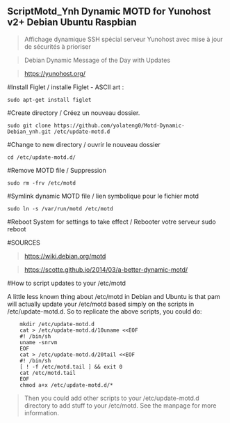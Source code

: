 ## ScriptMotd_Ynh Dynamic MOTD for Yunohost v2+ Debian Ubuntu Raspbian

>Affichage dynamique SSH spécial serveur Yunohost avec mise à jour de sécurités à prioriser

>Debian Dynamic Message of the Day with Updates

>https://yunohost.org/

#Install Figlet / installe Figlet - ASCII art :

    sudo apt-get install figlet

#Create directory / Créez un nouveau dossier. 

    sudo git clone https://github.com/yolateng0/Motd-Dynamic-Debian_ynh.git /etc/update-motd.d

#Change to new directory / ouvrir le nouveau dossier

    cd /etc/update-motd.d/

#Remove MOTD file / Suppression

    sudo rm -frv /etc/motd

#Symlink dynamic MOTD file / lien symbolique pour le fichier motd

    sudo ln -s /var/run/motd /etc/motd

#Reboot System for settings to take effect / Rebooter votre serveur
    sudo reboot
    
#SOURCES
>https://wiki.debian.org/motd

>https://scotte.github.io/2014/03/a-better-dynamic-motd/

#How to script updates to your /etc/motd

A little less known thing about /etc/motd in Debian and Ubuntu is that pam will actually update your /etc/motd based simply on the scripts in /etc/update-motd.d. So to replicate the above scripts, you could do:

        mkdir /etc/update-motd.d
        cat > /etc/update-motd.d/10uname <<EOF
        #! /bin/sh
        uname -snrvm
        EOF
        cat > /etc/update-motd.d/20tail <<EOF
        #! /bin/sh
        [ ! -f /etc/motd.tail ] && exit 0
        cat /etc/motd.tail
        EOF
        chmod a+x /etc/update-motd.d/*

> Then you could add other scripts to your /etc/update-motd.d directory to add stuff to your /etc/motd. See the manpage for more information. 
